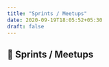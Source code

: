 ```yaml
---
title: "Sprints / Meetups"
date: 2020-09-19T18:05:52+05:30
draft: false
---
```


## :beers: Sprints / Meetups

&nbsp;
&nbsp;